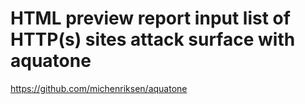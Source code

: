 # HTML preview report input list of HTTP(s) sites attack surface with aquatone
https://github.com/michenriksen/aquatone

